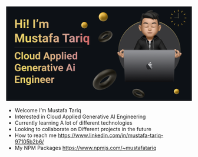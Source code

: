 ![logo](https://github.com/Mustafasheikhh/Mustafasheikhh/blob/main/Make%20your%20README.png)

-  Welcome  I’m Mustafa Tariq
-  Interested in      Cloud Applied Generative AI Engineering
-  Currently learning      A lot of different technologies
-  Looking to collaborate on      Different projects in the future
-  How to reach me      https://www.linkedin.com/in/mustafa-tariq-97105b2b6/
-  My NPM Packages      https://www.npmjs.com/~mustafatariq
